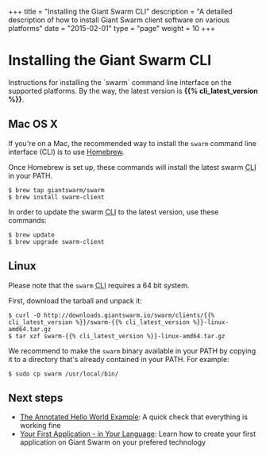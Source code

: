 +++
title = "Installing the Giant Swarm CLI"
description = "A detailed description of how to install Giant Swarm client software on various platforms"
date = "2015-02-01"
type = "page"
weight = 10
+++

# Installing the Giant Swarm CLI

<p class="lead">Instructions for installing the `swarm` command line interface on the supported platforms. By the way, the latest version is <strong>{{% cli_latest_version %}}</strong>.</p>

## Mac OS X

If you're on a Mac, the recommended way to install the `swarm` command line interface (CLI) is to use [Homebrew](http://brew.sh/).

Once Homebrew is set up, these commands will install the latest swarm <abbr title="command line interface">CLI</abbr> in your PATH.

```nohighlight
$ brew tap giantswarm/swarm
$ brew install swarm-client
```

In order to update the swarm <abbr title="command line interface">CLI</abbr> to the latest version, use these commands: 

```nohighlight
$ brew update
$ brew upgrade swarm-client
```

## Linux

Please note that the `swarm` <abbr title="command line interface">CLI</abbr> requires a 64 bit system.

First, download the tarball and unpack it:

```nohighlight
$ curl -O http://downloads.giantswarm.io/swarm/clients/{{% cli_latest_version %}}/swarm-{{% cli_latest_version %}}-linux-amd64.tar.gz
$ tar xzf swarm-{{% cli_latest_version %}}-linux-amd64.tar.gz
```

We recommend to make the `swarm` binary available in your PATH by copying it to a directory that's already contained in your PATH. For example:

```nohighlight
$ sudo cp swarm /usr/local/bin/
```

## Next steps

* [The Annotated Hello World Example](/guides/annotated-helloworld/): A quick check that everything is working fine
* [Your First Application - in Your Language](/guides/your-first-application/): Learn how to create your first application on Giant Swarm on your prefered technology
